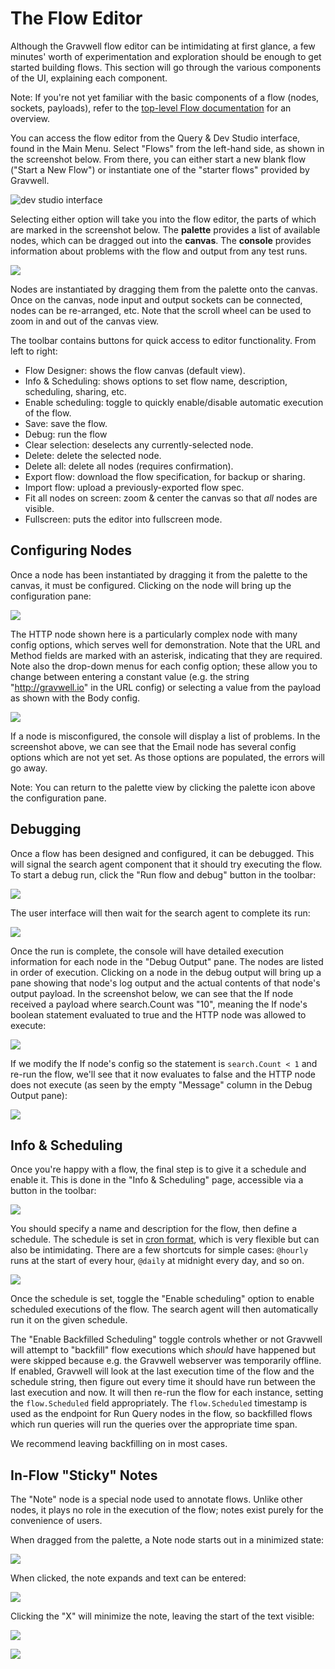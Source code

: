 # The Flow Editor

Although the Gravwell flow editor can be intimidating at first glance, a few minutes' worth of experimentation and exploration should be enough to get started building flows. This section will go through the various components of the UI, explaining each component.

Note: If you're not yet familiar with the basic components of a flow (nodes, sockets, payloads), refer to the [top-level Flow documentation](flows.md) for an overview.

You can access the flow editor from the Query & Dev Studio interface, found in the Main Menu. Select "Flows" from the left-hand side, as shown in the screenshot below. From there, you can either start a new blank flow ("Start a New Flow") or instantiate one of the "starter flows" provided by Gravwell.

![dev studio interface](dev-studio.png)

Selecting either option will take you into the flow editor, the parts of which are marked in the screenshot below. The **palette** provides a list of available nodes, which can be dragged out into the **canvas**. The **console** provides information about problems with the flow and output from any test runs.

![](editor.png)

Nodes are instantiated by dragging them from the palette onto the canvas. Once on the canvas, node input and output sockets can be connected, nodes can be re-arranged, etc. Note that the scroll wheel can be used to zoom in and out of the canvas view.

The toolbar contains buttons for quick access to editor functionality. From left to right:

* Flow Designer: shows the flow canvas (default view).
* Info & Scheduling: shows options to set flow name, description, scheduling, sharing, etc.
* Enable scheduling: toggle to quickly enable/disable automatic execution of the flow.
* Save: save the flow.
* Debug: run the flow
* Clear selection: deselects any currently-selected node.
* Delete: delete the selected node.
* Delete all: delete all nodes (requires confirmation).
* Export flow: download the flow specification, for backup or sharing.
* Import flow: upload a previously-exported flow spec.
* Fit all nodes on screen: zoom & center the canvas so that *all* nodes are visible.
* Fullscreen: puts the editor into fullscreen mode.

## Configuring Nodes

Once a node has been instantiated by dragging it from the palette to the canvas, it must be configured. Clicking on the node will bring up the configuration pane:

![](node-config.png)

The HTTP node shown here is a particularly complex node with many config options, which serves well for demonstration. Note that the URL and Method fields are marked with an asterisk, indicating that they are required. Note also the drop-down menus for each config option; these allow you to change between entering a constant value (e.g. the string "http://gravwell.io" in the URL config) or selecting a value from the payload as shown with the Body config.

![](parse-errors.png)

If a node is misconfigured, the console will display a list of problems. In the screenshot above, we can see that the Email node has several config options which are not yet set. As those options are populated, the errors will go away.

Note: You can return to the palette view by clicking the palette icon above the configuration pane.

## Debugging

Once a flow has been designed and configured, it can be debugged. This will signal the search agent component that it should try executing the flow. To start a debug run, click the "Run flow and debug" button in the toolbar:

![](run-debug.png)

The user interface will then wait for the search agent to complete its run:

![](debug.png)

Once the run is complete, the console will have detailed execution information for each node in the "Debug Output" pane. The nodes are listed in order of execution. Clicking on a node in the debug output will bring up a pane showing that node's log output and the actual contents of that node's output payload. In the screenshot below, we can see that the If node received a payload where search.Count was "10", meaning the If node's boolean statement evaluated to true and the HTTP node was allowed to execute:

![](debug-if-payload.png)

If we modify the If node's config so the statement is `search.Count < 1` and re-run the flow, we'll see that it now evaluates to false and the HTTP node does not execute (as seen by the empty "Message" column in the Debug Output pane):

![](debug-if-false.png)

## Info & Scheduling

Once you're happy with a flow, the final step is to give it a schedule and enable it. This is done in the "Info & Scheduling" page, accessible via a button in the toolbar:

![](scheduling-button.png)

You should specify a name and description for the flow, then define a schedule. The schedule is set in [cron format](https://cron.help/), which is very flexible but can also be intimidating. There are a few shortcuts for simple cases: `@hourly` runs at the start of every hour, `@daily` at midnight every day, and so on.

![](scheduling.png)

Once the schedule is set, toggle the "Enable scheduling" option to enable scheduled executions of the flow. The search agent will then automatically run it on the given schedule.

The "Enable Backfilled Scheduling" toggle controls whether or not Gravwell will attempt to "backfill" flow executions which *should* have happened but were skipped because e.g. the Gravwell webserver was temporarily offline. If enabled, Gravwell will look at the last execution time of the flow and the schedule string, then figure out every time it should have run between the last execution and now. It will then re-run the flow for each instance, setting the `flow.Scheduled` field appropriately. The `flow.Scheduled` timestamp is used as the endpoint for Run Query nodes in the flow, so backfilled flows which run queries will run the queries over the appropriate time span.

We recommend leaving backfilling on in most cases.

## In-Flow "Sticky" Notes

The "Note" node is a special node used to annotate flows. Unlike other nodes, it plays no role in the execution of the flow; notes exist purely for the convenience of users.

When dragged from the palette, a Note node starts out in a minimized state:

![](note-minimized.png)

When clicked, the note expands and text can be entered:

![](note-open.png)

Clicking the "X" will minimize the note, leaving the start of the text visible:

![](note-minimized-2.png)

![](notes-multiple.png)
